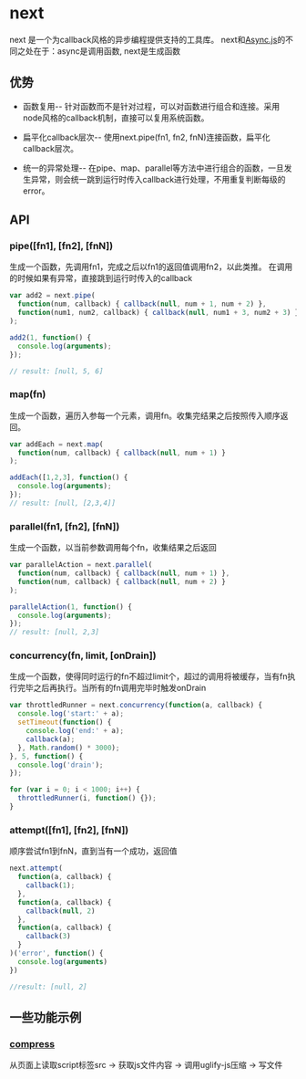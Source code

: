# next

next 是一个为callback风格的异步编程提供支持的工具库。
next和[Async.js](https://github.com/caolan/async)的不同之处在于：async是调用函数, next是生成函数



## 优势
* 函数复用--
针对函数而不是针对过程，可以对函数进行组合和连接。采用node风格的callback机制，直接可以复用系统函数。

* 扁平化callback层次--
使用next.pipe(fn1, fn2, fnN)连接函数，扁平化callback层次。

* 统一的异常处理--
在pipe、map、parallel等方法中进行组合的函数，一旦发生异常，则会统一跳到运行时传入callback进行处理，不用重复判断每级的error。

## API

### pipe([fn1], [fn2], [fnN])
生成一个函数，先调用fn1，完成之后以fn1的返回值调用fn2，以此类推。
在调用的时候如果有异常，直接跳到运行时传入的callback

```javascript
var add2 = next.pipe(
  function(num, callback) { callback(null, num + 1, num + 2) },
  function(num1, num2, callback) { callback(null, num1 + 3, num2 + 3) }
);

add2(1, function() {
  console.log(arguments);
});

// result: [null, 5, 6]
```

### map(fn)
生成一个函数，遍历入参每一个元素，调用fn。收集完结果之后按照传入顺序返回。
```javascript
var addEach = next.map(
  function(num, callback) { callback(null, num + 1) }
);

addEach([1,2,3], function() {
  console.log(arguments);
});
// result: [null, [2,3,4]]

```

### parallel(fn1, [fn2], [fnN])
生成一个函数，以当前参数调用每个fn，收集结果之后返回
```javascript
var parallelAction = next.parallel(
  function(num, callback) { callback(null, num + 1) },
  function(num, callback) { callback(null, num + 2) }
);

parallelAction(1, function() {
  console.log(arguments);
});
// result: [null, 2,3]

```

### concurrency(fn, limit, [onDrain])
生成一个函数，使得同时运行的fn不超过limit个，超过的调用将被缓存，当有fn执行完毕之后再执行。当所有的fn调用完毕时触发onDrain
```javascript
var throttledRunner = next.concurrency(function(a, callback) {
  console.log('start:' + a);
  setTimeout(function() {
    console.log('end:' + a);
    callback(a);
  }, Math.random() * 3000);
}, 5, function() {
  console.log('drain');
});

for (var i = 0; i < 1000; i++) {
  throttledRunner(i, function() {});
}

```

### attempt([fn1], [fn2], [fnN])

顺序尝试fn1到fnN，直到当有一个成功，返回值
```javascript
next.attempt(
  function(a, callback) {
    callback(1);
  }, 
  function(a, callback) {
    callback(null, 2)
  }, 
  function(a, callback) {
    callback(3)
  }
)('error', function() {
  console.log(arguments)
})

//result: [null, 2] 

```

## 一些功能示例
### [compress](https://github.com/youngjay/next/blob/master/examples/compress/compress.js)
从页面上读取script标签src -> 获取js文件内容 -> 调用uglify-js压缩 -> 写文件

